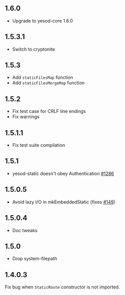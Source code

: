 ## 1.6.0

* Upgrade to yesod-core 1.6.0

## 1.5.3.1

* Switch to cryptonite

## 1.5.3

* Add `staticFilesMap` function
* Add `staticFilesMergeMap` function

## 1.5.2

* Fix test case for CRLF line endings
* Fix warnings

## 1.5.1.1

* Fix test suite compilation

## 1.5.1

* yesod-static doesn't obey Authentication [#1286](https://github.com/yesodweb/yesod/issues/1286)

## 1.5.0.5

* Avoid lazy I/O in mkEmbeddedStatic (fixes [#149](https://github.com/yesodweb/yesod/issues/149))

## 1.5.0.4

* Doc tweaks

## 1.5.0

* Drop system-filepath

## 1.4.0.3

Fix bug when `StaticRoute` constructor is not imported.
